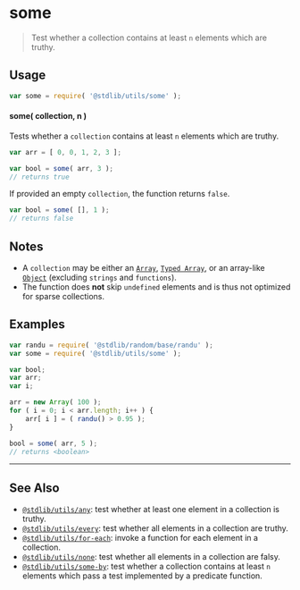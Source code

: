 <!--

@license Apache-2.0

Copyright (c) 2018 The Stdlib Authors.

Licensed under the Apache License, Version 2.0 (the "License");
you may not use this file except in compliance with the License.
You may obtain a copy of the License at

   http://www.apache.org/licenses/LICENSE-2.0

Unless required by applicable law or agreed to in writing, software
distributed under the License is distributed on an "AS IS" BASIS,
WITHOUT WARRANTIES OR CONDITIONS OF ANY KIND, either express or implied.
See the License for the specific language governing permissions and
limitations under the License.

-->

# some

> Test whether a collection contains at least `n` elements which are truthy.

<!-- Section to include introductory text. Make sure to keep an empty line after the intro `section` element and another before the `/section` close. -->

<section class="intro">

</section>

<!-- /.intro -->

<!-- Package usage documentation. -->

<section class="usage">

## Usage

```javascript
var some = require( '@stdlib/utils/some' );
```

#### some( collection, n )

Tests whether a `collection` contains at least `n` elements which are truthy.

```javascript
var arr = [ 0, 0, 1, 2, 3 ];

var bool = some( arr, 3 );
// returns true
```

If provided an empty `collection`, the function returns `false`.

```javascript
var bool = some( [], 1 );
// returns false
```

</section>

<!-- /.usage -->

<!-- Package usage notes. Make sure to keep an empty line after the `section` element and another before the `/section` close. -->

<section class="notes">

## Notes

-   A `collection` may be either an [`Array`][mdn-array], [`Typed Array`][mdn-typed-array], or an array-like [`Object`][mdn-object] (excluding `strings` and `functions`).
-   The function does **not** skip `undefined` elements and is thus not optimized for sparse collections.

</section>

<!-- /.notes -->

<!-- Package usage examples. -->

<section class="examples">

## Examples

<!-- eslint no-undef: "error" -->

```javascript
var randu = require( '@stdlib/random/base/randu' );
var some = require( '@stdlib/utils/some' );

var bool;
var arr;
var i;

arr = new Array( 100 );
for ( i = 0; i < arr.length; i++ ) {
    arr[ i ] = ( randu() > 0.95 );
}

bool = some( arr, 5 );
// returns <boolean>
```

</section>

<!-- /.examples -->

<!-- Section to include cited references. If references are included, add a horizontal rule *before* the section. Make sure to keep an empty line after the `section` element and another before the `/section` close. -->

<section class="references">

</section>

<!-- /.references -->

<!-- Section for related `stdlib` packages. Do not manually edit this section, as it is automatically populated. -->

<section class="related">

* * *

## See Also

-   [`@stdlib/utils/any`][@stdlib/utils/any]: test whether at least one element in a collection is truthy.
-   [`@stdlib/utils/every`][@stdlib/utils/every]: test whether all elements in a collection are truthy.
-   [`@stdlib/utils/for-each`][@stdlib/utils/for-each]: invoke a function for each element in a collection.
-   [`@stdlib/utils/none`][@stdlib/utils/none]: test whether all elements in a collection are falsy.
-   [`@stdlib/utils/some-by`][@stdlib/utils/some-by]: test whether a collection contains at least `n` elements which pass a test implemented by a predicate function.

</section>

<!-- /.related -->

<!-- Section for all links. Make sure to keep an empty line after the `section` element and another before the `/section` close. -->

<section class="links">

[mdn-array]: https://developer.mozilla.org/en-US/docs/Web/JavaScript/Reference/Global_Objects/Array

[mdn-typed-array]: https://developer.mozilla.org/en-US/docs/Web/JavaScript/Reference/Global_Objects/TypedArray

[mdn-object]: https://developer.mozilla.org/en-US/docs/Web/JavaScript/Reference/Global_Objects/Object

<!-- <related-links> -->

[@stdlib/utils/any]: https://github.com/stdlib-js/stdlib/tree/develop/lib/node_modules/%40stdlib/utils/any

[@stdlib/utils/every]: https://github.com/stdlib-js/stdlib/tree/develop/lib/node_modules/%40stdlib/utils/every

[@stdlib/utils/for-each]: https://github.com/stdlib-js/stdlib/tree/develop/lib/node_modules/%40stdlib/utils/for-each

[@stdlib/utils/none]: https://github.com/stdlib-js/stdlib/tree/develop/lib/node_modules/%40stdlib/utils/none

[@stdlib/utils/some-by]: https://github.com/stdlib-js/stdlib/tree/develop/lib/node_modules/%40stdlib/utils/some-by

<!-- </related-links> -->

</section>

<!-- /.links -->
